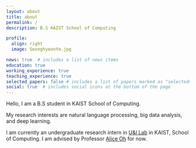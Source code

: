 ```yaml
---
layout: about
title: about
permalink: /
description: B.S KAIST School of Computing

profile:
  align: right
  image: SeonghyeonYe.jpg

news: true  # includes a list of news items
education: true
working_experience: true
teaching_experience: true
selected_papers: false # includes a list of papers marked as "selected={true}"
social: true  # includes social icons at the bottom of the page
---
```


Hello, I am a B.S student in KAIST School of Computing.

My research interests are natural language processing, big data analysis, and deep learning.

I am currently an undergraduate research intern in <a href="https://uilab.kaist.ac.kr/">U&I Lab</a> in KAIST, School of Computing. I am advised by Professor <a href="https://aliceoh9.github.io/">Alice Oh</a> for now.

